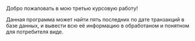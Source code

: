 Добро пожаловать в мою третью курсовую работу!

Данная программа может найти пять последних по дате транзакций в базе данных, и вывести всю её информацию в обработаном и понятном для потребителя виде.
